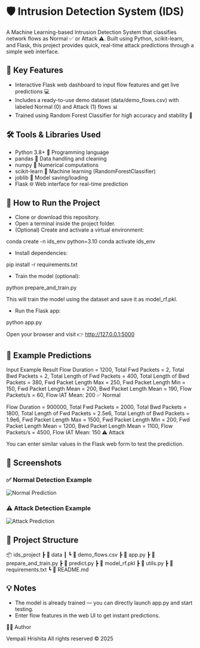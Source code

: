 # 🛡️ Intrusion Detection System (IDS)

A Machine Learning-based Intrusion Detection System that classifies network flows as Normal ✅ or Attack ⚠️.
Built using Python, scikit-learn, and Flask, this project provides quick, real-time attack predictions through a simple web interface.

## 🔹 Key Features

- Interactive Flask web dashboard to input flow features and get live predictions 💻
- Includes a ready-to-use demo dataset (data/demo_flows.csv) with labeled Normal (0) and Attack (1) flows 📊
- Trained using Random Forest Classifier for high accuracy and stability 🤖

## 🛠️ Tools & Libraries Used

- Python 3.8+ 🐍	Programming language
- pandas 📝	Data handling and cleaning
- numpy 🔢	Numerical computations
- scikit-learn 🤖	Machine learning (RandomForestClassifier)
- joblib 💾	Model saving/loading
- Flask 🌐	Web interface for real-time prediction

  
## 🚀 How to Run the Project

- Clone or download this repository.
- Open a terminal inside the project folder.
- (Optional) Create and activate a virtual environment:

conda create -n ids_env python=3.10
conda activate ids_env

- Install dependencies:

pip install -r requirements.txt

- Train the model (optional):

python prepare_and_train.py

This will train the model using the dataset and save it as model_rf.pkl.

- Run the Flask app:

python app.py

Open your browser and visit 👉 http://127.0.0.1:5000

## 🧪 Example Predictions
Input Example	Result
Flow Duration = 1200, 
Total Fwd Packets = 2, 
Total Bwd Packets = 2, 
Total Length of Fwd Packets = 400, 
Total Length of Bwd Packets = 380, 
Fwd Packet Length Max = 250, 
Fwd Packet Length Min = 150, 
Fwd Packet Length Mean = 200, 
Bwd Packet Length Mean  = 190, 
Flow Packets/s = 60, 
Flow IAT Mean: 200	✅ Normal

Flow Duration = 900000, 
Total Fwd Packets = 2000, 
Total Bwd Packets = 1800, 
Total Length of Fwd Packets = 2.5e6, 
Total Length of Bwd Packets = 1.9e6, 
Fwd Packet Length Max = 1500, 
Fwd Packet Length Min = 200, 
Fwd Packet Length Mean = 1200, 
Bwd Packet Length Mean  = 1100, 
Flow Packets/s = 4500, 
Flow IAT Mean: 150	⚠️ Attack

You can enter similar values in the Flask web form to test the prediction.

## 📸 Screenshots

### ✅ Normal Detection Example
![Normal Prediction](![IDS_1](https://github.com/user-attachments/assets/f408b7c7-6b46-41ee-8b3a-90ee7e6bd52e))

### ⚠️ Attack Detection Example
![Attack Prediction](![IDS_2](https://github.com/user-attachments/assets/ec61d81c-d2d5-4e97-ae7b-716d1a8f3dc5))


## 📁 Project Structure
📦 ids_project
 ┣ 📂 data
 ┃ ┗ 📄 demo_flows.csv
 ┣ 📄 app.py
 ┣ 📄 prepare_and_train.py
 ┣ 📄 predict.py
 ┣ 📄 model_rf.pkl
 ┣ 📄 utils.py
 ┣ 📄 requirements.txt
 ┗ 📄 README.md

## 💡 Notes

- The model is already trained — you can directly launch app.py and start testing.
- Enter flow features in the web UI to get instant predictions.


👩‍💻 Author

Vempali Hrishita
All rights reserved © 2025
